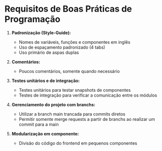 # Requisitos de Boas Práticas de Programação

1. **Padronização (Style-Guide):**
   - Nomes de variáveis, funções e componentes em inglês
   - Uso de espaçamento padronizado (4 tabs)
   - Uso primário de aspas duplas

2. **Comentários:**
   - Poucos comentários, somente quando necessário

3. **Testes unitários e de integração:**
   - Testes unitários para testar snapshots de componentes
   - Testes de integração para verificar a comunicação entre os módulos

4. **Gerenciamento do projeto com branchs:**
   - Utilizar a branch main trancada para commits diretos
   - Permitir somente merge requests a partir de branchs ao realizar um commit para a main

5. **Modularização em componente:**
   - Divisão do código do frontend em pequenos componentes
